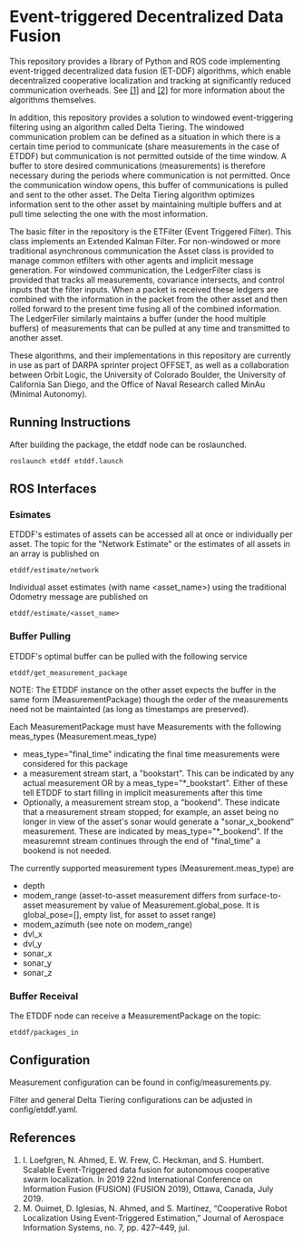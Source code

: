 # Event-triggered Decentralized Data Fusion

This repository provides a library of Python and ROS code implementing event-trigged decentralized data fusion (ET-DDF) algorithms, which enable decentralized cooperative localization and tracking at significantly reduced communication overheads. See [[1]](#References) and [[2]](#References) for more information about the algorithms themselves.

In addition, this repository provides a solution to windowed event-triggering filtering using an algorithm called Delta Tiering. The windowed communication problem can be defined as a situation in which there is a certain time period to communicate (share measurements in the case of ETDDF) but communication is not permitted outside of the time window. A buffer to store desired communications (measurements) is therefore necessary during the periods where communication is not permitted. Once the communication window opens, this buffer of communications is pulled and sent to the other asset. The Delta Tiering algorithm optimizes information sent to the other asset by maintaining multiple buffers and at pull time selecting the one with the most information.

The basic filter in the repository is the ETFilter (Event Triggered Filter). This class implements an Extended Kalman Filter. For non-windowed or more traditional asynchronous communication the Asset class is provided to manage common etfilters with other agents and implicit message generation. For windowed communication, the LedgerFilter class is provided that tracks all measurements, covariance intersects, and control inputs that the filter inputs. When a packet is received these ledgers are combined with the information in the packet from the other asset and then rolled forward to the present time fusing all of the combined information. The LedgerFiler similarly maintains a buffer (under the hood multiple buffers) of measurements that can be pulled at any time and transmitted to another asset.


These algorithms, and their implementations in this repository are currently in use as part of DARPA sprinter project OFFSET, as well as a collaboration between Orbit Logic, the University of Colorado Boulder, the University of California San Diego, and the Office of Naval Research called MinAu (Minimal Autonomy).

## Running Instructions
After building the package, the etddf node can be roslaunched.
```
roslaunch etddf etddf.launch
```

## ROS Interfaces
### Esimates
ETDDF's estimates of assets can be accessed all at once or individually per asset.
The topic for the "Network Estimate" or the estimates of all assets in an array is published on
```
etddf/estimate/network
```
Individual asset estimates (with name <asset_name>) using the traditional Odometry message are published on
```
etddf/estimate/<asset_name>
```
### Buffer Pulling
ETDDF's optimal buffer can be pulled with the following service
```
etddf/get_measurement_package
```
NOTE: The ETDDF instance on the other asset expects the buffer in the same form (MeasurementPackage) though the order of the measurements need not be maintainted (as long as timestamps are preserved).

Each MeasurementPackage must have Measurements with the following meas_types (Measurement.meas_type)
- meas_type="final_time" indicating the final time measurements were considered for this package
- a measurement stream start, a "bookstart". This can be indicated by any actual measurement OR by a meas_type="*_bookstart". Either of these tell ETDDF to start filling in implicit measurements after this time
- Optionally, a measurement stream stop, a "bookend". These indicate that a measurement stream stopped; for example, an asset being no longer in view of the asset's sonar would generate a "sonar_x_bookend" measurement. These are indicated by meas_type="*_bookend". If the measuremnt stream continues through the end of "final_time" a bookend is not needed.

The currently supported measurement types (Measurement.meas_type) are
- depth
- modem_range (asset-to-asset measurement differs from surface-to-asset measurement by value of Measurement.global_pose. It is global_pose=[], empty list, for asset to asset range)
- modem_azimuth (see note on modem_range)
- dvl_x
- dvl_y
- sonar_x
- sonar_y
- sonar_z

### Buffer Receival
The ETDDF node can receive a MeasurementPackage on the topic:
```
etddf/packages_in
```

## Configuration
Measurement configuration can be found in config/measurements.py.

Filter and general Delta Tiering configurations can be adjusted in config/etddf.yaml.


## References

1) I. Loefgren, N. Ahmed, E. W. Frew,  C. Heckman, and S. Humbert. Scalable Event-Triggered data fusion for autonomous cooperative swarm localization. In 2019 22nd International Conference on Information Fusion (FUSION) (FUSION 2019), Ottawa, Canada, July 2019. 
2) M. Ouimet, D. Iglesias, N. Ahmed, and S. Martı́nez, “Cooperative Robot
Localization Using Event-Triggered Estimation,” Journal of Aerospace
Information Systems, no. 7, pp. 427–449, jul.
